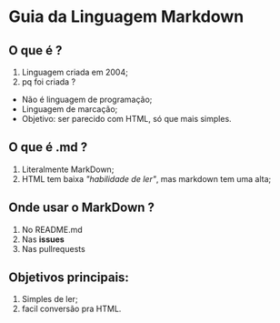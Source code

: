 # Guia da Linguagem Markdown
## O que é ?
1. Linguagem criada em 2004;
2. pq foi criada ?
- Não é linguagem de programação;
- Linguagem de marcação;
- Objetivo: ser parecido com HTML, só que mais simples.
## O que é .md ?
1. Literalmente MarkDown;
2. HTML tem baixa *"habilidade de ler"*, mas markdown tem uma alta;
## Onde usar o MarkDown ?
1. No README.md
2. Nas **issues**
3. Nas pullrequests
## Objetivos principais:
1. Simples de ler;
2. facil conversão pra HTML.
 

